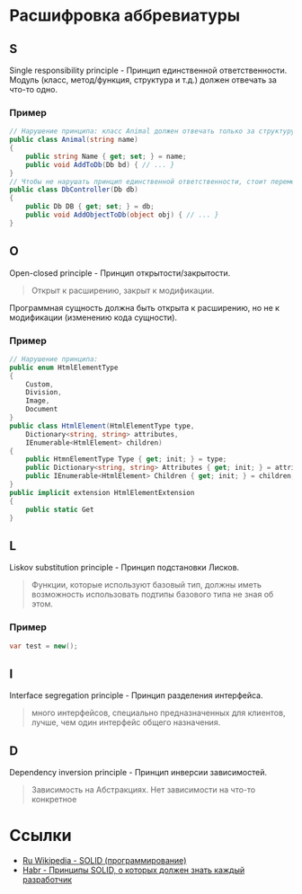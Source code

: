 # Расшифровка аббревиатуры
## S
Single responsibility principle - Принцип единственной ответственности.
Модуль (класс, метод/функция, структура и т.д.) должен отвечать за что-то одно.

### Пример

```csharp
// Нарушение принципа: класс Animal должен отвечать только за структуру (поля, методы) абстрактного животного, но не за добавление его в базу данных;
public class Animal(string name)
{
	public string Name { get; set; } = name;
	public void AddToDb(Db bd) { // ... }
}
// Чтобы не нарушать принцип единственной ответственности, стоит переменести метод `AddToDB` в другой класс
public class DbController(Db db)
{
	public Db DB { get; set; } = db;
	public void AddObjectToDb(object obj) { // ... }
}
```
## O
Open-closed principle - Принцип открытости/закрытости.
> Открыт к расширению, закрыт к модификации.

Программная сущность должна быть открыта к расширению, но не к модификации (изменению кода сущности).

### Пример

```csharp
// Нарушение принципа:
public enum HtmlElementType
{
	Custom,
	Division,
	Image,
	Document
}
public class HtmlElement(HtmlElementType type,
	Dictionary<string, string> attributes,
	IEnumerable<HtmlElement> children)
{
	public HtmnElementType Type { get; init; } = type;
	public Dictionary<string, string> Attributes { get; init; } = attributes;
	public IEnumerable<HtmlElement> Children { get; init; } = children;
}
public implicit extension HtmlElementExtension
{
	public static Get
}
``` 
## L
Liskov substitution principle - Принцип подстановки Лисков.
> Функции, которые используют базовый тип, должны иметь возможность использовать подтипы базового типа не зная об этом.

### Пример
```csharp
var test = new();
```
## I
Interface segregation principle - Принцип разделения интерфейса.
> много интерфейсов, специально предназначенных для клиентов, лучше, чем один интерфейс общего назначения.

## D
Dependency inversion principle - Принцип инверсии зависимостей.
> Зависимость на Абстракциях. Нет зависимости на что-то конкретное


# Ссылки
- [Ru Wikipedia - SOLID (программирование)](https://ru.wikipedia.org/wiki/SOLID_(%D0%BF%D1%80%D0%BE%D0%B3%D1%80%D0%B0%D0%BC%D0%BC%D0%B8%D1%80%D0%BE%D0%B2%D0%B0%D0%BD%D0%B8%D0%B5))
- [Habr - Принципы SOLID, о которых должен знать каждый разработчик](https://habr.com/ru/companies/ruvds/articles/426413/)